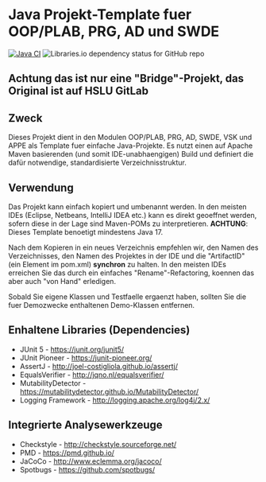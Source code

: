 # Java Projekt-Template fuer OOP/PLAB, PRG, AD und SWDE

[![Java CI](https://github.com/rgisler/hslu_maven_template/workflows/Java%20CI/badge.svg)](https://github.com/rgisler/hslu_maven_template/actions?query=workflow%3A%22Java+CI%22)
![Libraries.io dependency status for GitHub repo](https://img.shields.io/librariesio/github/rgisler/hslu_maven_template)

## Achtung das ist nur eine "Bridge"-Projekt, das Original ist auf HSLU GitLab

## Zweck
Dieses Projekt dient in den Modulen OOP/PLAB, PRG, AD, SWDE, VSK und APPE als Template fuer 
einfache Java-Projekte. Es nutzt einen auf Apache Maven basierenden (und somit IDE-unabhaengigen) 
Build und definiert die dafür notwendige, standardisierte Verzeichnisstruktur. 

## Verwendung
Das Projekt kann einfach kopiert und umbenannt werden. In den meisten 
IDEs (Eclipse, Netbeans, IntelliJ IDEA etc.) kann es direkt geoeffnet werden, sofern 
diese in der Lage sind Maven-POMs zu interpretieren.
**ACHTUNG**: Dieses Template benoetigt mindestens Java 17.

Nach dem Kopieren in ein neues Verzeichnis empfehlen wir, den Namen
des Verzeichnisses, den Namen des Projektes in der IDE und die "ArtifactID"
(ein Element im pom.xml) **synchron** zu halten. In den meisten IDEs erreichen
Sie das durch ein einfaches "Rename"-Refactoring, koennen das aber auch
"von Hand" erledigen.

Sobald Sie eigene Klassen und Testfaelle ergaenzt haben, sollten Sie die 
fuer Demozwecke enthaltenen Demo-Klassen entfernen.

## Enhaltene Libraries (Dependencies)
* JUnit 5 - https://junit.org/junit5/
* JUnit Pioneer - https://junit-pioneer.org/
* AssertJ - http://joel-costigliola.github.io/assertj/
* EqualsVerifier - http://jqno.nl/equalsverifier/
* MutabilityDetector - https://mutabilitydetector.github.io/MutabilityDetector/
* Logging Framework - http://logging.apache.org/log4j/2.x/

## Integrierte Analysewerkzeuge
* Checkstyle - http://checkstyle.sourceforge.net/
* PMD - https://pmd.github.io/
* JaCoCo - http://www.eclemma.org/jacoco/
* Spotbugs - https://github.com/spotbugs/

